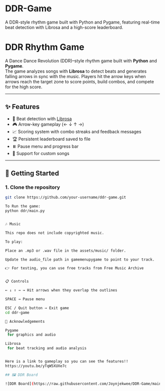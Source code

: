 # DDR-Game
A DDR-style rhythm game built with Python and Pygame, featuring real-time beat detection with Librosa and a high-score leaderboard.

# DDR Rhythm Game

A Dance Dance Revolution (DDR)–style rhythm game built with **Python** and **Pygame**.  
The game analyzes songs with **Librosa** to detect beats and generates falling arrows in sync with the music. Players hit the arrow keys when arrows reach the target zone to score points, build combos, and compete for the high score.

---

## ✨ Features
- 🎵 Beat detection with [Librosa](https://librosa.org/)  
- 🎮 Arrow-key gameplay (← ↓ ↑ →)  
- 📈 Scoring system with combo streaks and feedback messages  
- 🏆 Persistent leaderboard saved to file  
- ⏸️ Pause menu and progress bar  
- 🔧 Support for custom songs  

---

## 🚀 Getting Started

### 1. Clone the repository
```bash
git clone https://github.com/your-username/ddr-game.git

To Run the game:
python ddr/main.py


🎶 Music

This repo does not include copyrighted music.

To play:

Place an .mp3 or .wav file in the assets/music/ folder.

Update the audio_file path in gamemenupygame to point to your track.

👉 For testing, you can use free tracks from Free Music Archive


📋 Controls

← ↓ ↑ → → Hit arrows when they overlap the outlines

SPACE → Pause menu

ESC / Quit button → Exit game
cd ddr-game

🙌 Acknowledgements

Pygame
 for graphics and audio

Librosa
 for beat tracking and audio analysis


Here is a link to gameplay so you can see the features!!
https://youtu.be/yTqW5XUXe7c

## 🖼️ DDR Board

![DDR Board](https://raw.githubusercontent.com/Joynjekwee/DDR-Game/main/IMG_1545.jpeg)



